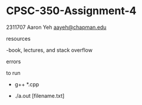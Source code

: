 # CPSC-350-Assignment-4

2311707
Aaron Yeh
aayeh@chapman.edu

resources
  
  -book, lectures, and stack overflow

errors

to run
  - g++ *.cpp
  
  - ./a.out [filename.txt]

